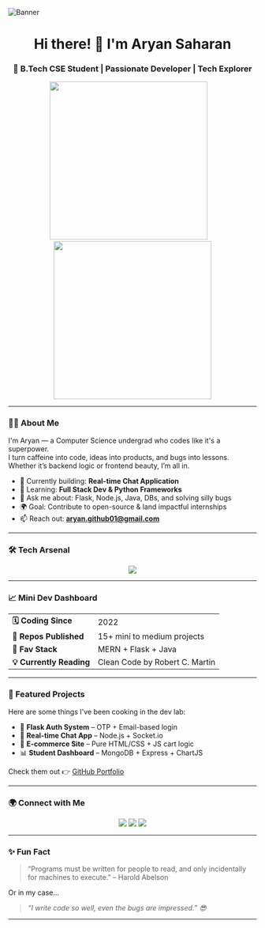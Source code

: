 ![Banner](https://i.imgur.com/QMso7Ym.png) <!-- Modern, clean tech banner -->

<h1 align="center">Hi there! 👋 I'm Aryan Saharan</h1>
<h3 align="center">🚀 B.Tech CSE Student | Passionate Developer | Tech Explorer</h3>

<div align="center">
  <img src="https://cdn.dribbble.com/users/730703/screenshots/6581243/avento.gif" width="320" />
  &nbsp;&nbsp;&nbsp;
  <img src="https://i.pinimg.com/originals/ff/09/e3/ff09e3b7a5a7c0d80dbed6ff85a2483f.gif" width="320"/>
</div>

---

### 👨‍💻 About Me

I'm Aryan — a Computer Science undergrad who codes like it's a superpower.  
I turn caffeine into code, ideas into products, and bugs into lessons.  
Whether it’s backend logic or frontend beauty, I’m all in.  

- 🔭 Currently building: **Real-time Chat Application**
- 🌱 Learning: **Full Stack Dev & Python Frameworks**
- 💬 Ask me about: Flask, Node.js, Java, DBs, and solving silly bugs
- 🌍 Goal: Contribute to open-source & land impactful internships
- 📫 Reach out: **aryan.github01@gmail.com**

---

### 🛠 Tech Arsenal

<p align="center">
  <img src="https://skillicons.dev/icons?i=html,css,js,java,python,flask,nodejs,mongodb,mysql,git&theme=light" />
</p>

---

### 📈 Mini Dev Dashboard

<table>
  <tr>
    <td><strong>🗓️ Coding Since</strong></td>
    <td>2022</td>
  </tr>
  <tr>
    <td><strong>📁 Repos Published</strong></td>
    <td>15+ mini to medium projects</td>
  </tr>
  <tr>
    <td><strong>🔧 Fav Stack</strong></td>
    <td>MERN + Flask + Java</td>
  </tr>
  <tr>
    <td><strong>💡 Currently Reading</strong></td>
    <td>Clean Code by Robert C. Martin</td>
  </tr>
</table>

---

### 🚀 Featured Projects

Here are some things I've been cooking in the dev lab:

- 🔐 **Flask Auth System** – OTP + Email-based login  
- 💬 **Real-time Chat App** – Node.js + Socket.io  
- 🛒 **E-commerce Site** – Pure HTML/CSS + JS cart logic  
- 📊 **Student Dashboard** – MongoDB + Express + ChartJS

Check them out 👉 [GitHub Portfolio](https://github.com/AryanSaharan01?tab=repositories)

---

### 🌍 Connect with Me

<p align="center">
  <a href="mailto:aryan.github01@gmail.com"><img src="https://img.shields.io/badge/Email-D14836?style=for-the-badge&logo=gmail&logoColor=white"/></a>
  <a href="https://www.linkedin.com/in/aryansaharan01"><img src="https://img.shields.io/badge/LinkedIn-0A66C2?style=for-the-badge&logo=linkedin&logoColor=white"/></a>
  <a href="https://github.com/AryanSaharan01"><img src="https://img.shields.io/badge/GitHub-333?style=for-the-badge&logo=github&logoColor=white"/></a>
</p>

---

### ✨ Fun Fact

> “Programs must be written for people to read, and only incidentally for machines to execute.” – Harold Abelson

Or in my case...  
> *“I write code so well, even the bugs are impressed.” 😎*

---

